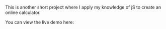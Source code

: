 This is another short project where I apply my knowledge of jS to create an online calculator. 

You can view the live demo here: 
